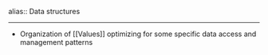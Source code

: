 alias:: Data structures

- ---
- Organization of [[Values]] optimizing for some specific data access and management patterns